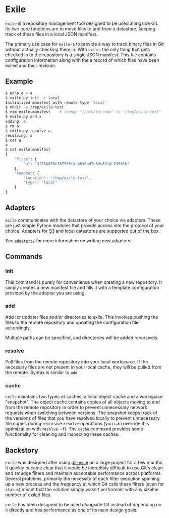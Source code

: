 Exile
=====

`exile` is a repository management tool designed to be used alongside Git. Its two core functions are to move files to and from a datastore, keeping track of these files in a local JSON manifest.

The primary use case for `exile` is to provide a way to track binary files in Git without actually checking them in. With `exile`, the only thing that gets checked in to the repository is a single JSON manifest. This file contains configuration information along with the a record of which files have been exiled and their revision.

Example
-------

```bash
$ echo a > a
$ exile.py init -t local
Initialized manifest with remote type 'local'
$ mkdir -p /tmp/exile-test
$ vim exile.manifest    # change "/path/to/repo" to "/tmp/exile-test"
$ exile.py add a
adding: a
$ rm a
$ exile.py resolve a
resolving: a
$ cat a
a
$ cat exile.manifest
{
    "files": {
        "a": "3f786850e387550fdab836ed7e6dc881de23001b"
    },
    "remote": {
        "location": "/tmp/exile-test",
        "type": "local"
    }
}
```

Adapters
--------

`exile` communicates with the datastore of your choice via adapters. These are just simple Python modules that provide access into the protocol of your choice. Adapters for [S3](http://aws.amazon.com/s3/) and local datastores are supported out of the box.

See [`adapters/`](adapters/README.md) for more information on writing new adapters.

Commands
--------

### init

This command is purely for convenience when creating a new repository. It simply creates a new manifest file and fills it with a template configuration provided by the adapter you are using.

### add

Add (or update) files and/or directories to exile. This involves pushing the files to the remote repository and updating the configuration file accordingly.

Multiple paths can be specified, and directories will be added recursively.

### resolve

Pull files from the remote repository into your local workspace. If the necessary files are not present in your local cache, they will be pulled from the remote. Syntax is similar to `add`.

### cache

`exile` maintains two types of caches: a local object cache and a workspace "snapshot". The object cache contains copies of all objects moving to and from the remote repository in order to prevent unnecessary network requests when switching between versions. The snapshot keeps track of the versions of files that you have resolved locally to prevent unnecessary file copies during recursive `resolve` operations (you can override this optimization with `resolve -f`). The `cache` command provides some functionality for cleaning and inspecting these caches.

Backstory
---------

`exile` was designed after using [git-exile](https://github.com/patstam/git-exile) on a large project for a few months. It quickly became clear that it would be incredibly difficult to use Git's clean and smudge filters and maintain acceptable performance across platforms. Several problems, primarily the necessity of each filter execution spinning up a new process and the frequency at which Git calls these filters (even for `status`) meant that the solution simply wasn't performant with any sizable number of exiled files.

`exile` has been designed to be used *alongside* Git instead of depending on it directly and has performance as one of its main design goals.
